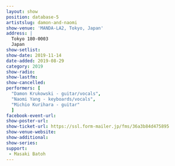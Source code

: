 ```yaml
---
layout: show
position: database-5
artistslug: damon-and-naomi
show-venue: 'MANDA-LA2, Tokyo, Japan'
address: |
  Tokyo 180-0003
  Japan
show-setlist:
show-date: 2019-11-14
date-added: 2019-08-29
category: 2019
show-radio:
show-lastfm:
show-cancelled:
performers: [
  "Damon Krukowski - guitar/vocals",
  "Naomi Yang - keyboards/vocals",
  "Michio Kurihara - guitar"
  ]
facebook-event-url: 
show-poster-url: 
show-ticket-url: https://ssl.form-mailer.jp/fms/36a3b84d475895
show-venue-website: 
show-additional:
show-series: 
support:
 - Masaki Batoh
---
```

